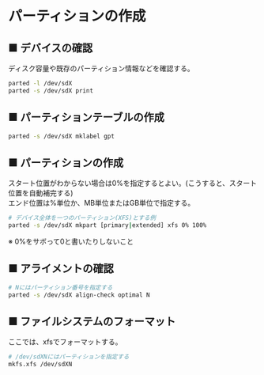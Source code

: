 # パーティションの作成
## ■ デバイスの確認
ディスク容量や既存のパーティション情報などを確認する。
```sh
parted -l /dev/sdX
parted -s /dev/sdX print
```

## ■ パーティションテーブルの作成
```sh
parted -s /dev/sdX mklabel gpt
```

## ■ パーティションの作成
スタート位置がわからない場合は0%を指定するとよい。(こうすると、スタート位置を自動補完する)  
エンド位置は%単位か、MB単位またはGB単位で指定する。
```sh
# デバイス全体を一つのパーティション(XFS)とする例
parted -s /dev/sdX mkpart [primary|extended] xfs 0% 100%
```
※ 0%をサボって0と書いたりしないこと

## ■ アライメントの確認
```sh
# Nにはパーティション番号を指定する
parted -s /dev/sdX align-check optimal N
```

## ■ ファイルシステムのフォーマット
ここでは、xfsでフォーマットする。
```sh
# /dev/sdXNにはパーティションを指定する
mkfs.xfs /dev/sdXN
```
